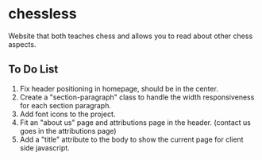 # chessless

Website that both teaches chess and allows you to read about other chess aspects.

## To Do List

1. Fix header positioning in homepage, should be in the center.
2. Create a "section-paragraph" class to handle the width responsiveness for each section paragraph.
3. Add font icons to the project.
4. Fit an "about us" page and attributions page in the header. (contact us goes in the attributions page)
5. Add a "title" attribute to the body to show the current page for client side javascript.

